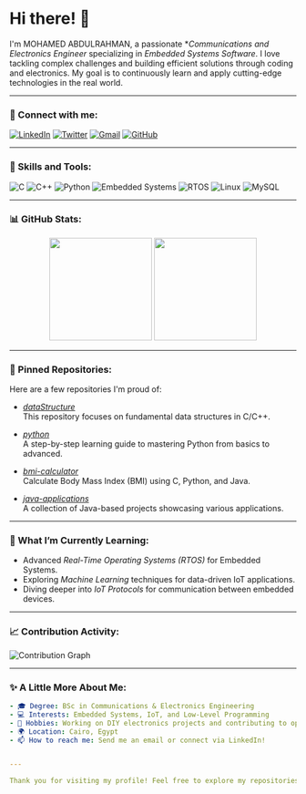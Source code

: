 
# Hi there! 👋

I'm MOHAMED ABDULRAHMAN, a passionate **Communications and Electronics Engineer* specializing in *Embedded Systems Software*. I love tackling complex challenges and building efficient solutions through coding and electronics. My goal is to continuously learn and apply cutting-edge technologies in the real world.

---

### 🔗 Connect with me:
[![LinkedIn](https://img.shields.io/badge/LinkedIn-%230077B5.svg?style=for-the-badge&logo=linkedin&logoColor=white)](https://www.linkedin.com/in/mohamed-abdulrahman-680b532a4/)
[![Twitter](https://img.shields.io/badge/Twitter-%231DA1F2.svg?style=for-the-badge&logo=Twitter&logoColor=white)](https://x.com/MOHAMED4897535)
[![Gmail](https://img.shields.io/badge/Gmail-D14836?style=for-the-badge&logo=gmail&logoColor=white)](mailto:mohamedabdo262002@gmail.com)
[![GitHub](https://img.shields.io/badge/GitHub-100000?style=for-the-badge&logo=github&logoColor=white)](https://github.com/mohamedabdo262002)

---

### 🚀 Skills and Tools:
![C](https://img.shields.io/badge/C-A8B9CC.svg?style=for-the-badge&logo=C&logoColor=white)
![C++](https://img.shields.io/badge/C++-00599C.svg?style=for-the-badge&logo=C%2B%2B&logoColor=white)
![Python](https://img.shields.io/badge/Python-3776AB.svg?style=for-the-badge&logo=python&logoColor=white)
![Embedded Systems](https://img.shields.io/badge/Embedded%20Systems-023430.svg?style=for-the-badge&logo=embedded&logoColor=white)
![RTOS](https://img.shields.io/badge/RTOS-007ACC?style=for-the-badge&logoColor=white)
![Linux](https://img.shields.io/badge/Linux-FCC624?style=for-the-badge&logo=linux&logoColor=black)
![MySQL](https://img.shields.io/badge/MySQL-4479A1.svg?style=for-the-badge&logo=mysql&logoColor=white)

---

### 📊 GitHub Stats:
<div align="center">
  <img height="180em" src="https://github-readme-stats.vercel.app/api?username=mohamedabdo262002&show_icons=true&theme=radical&hide_border=true&count_private=true" />
  <img height="180em" src="https://github-readme-stats.vercel.app/api/top-langs/?username=mohamedabdo262002&layout=compact&theme=radical&hide_border=true" />
</div>

---

### 📂 Pinned Repositories:
Here are a few repositories I'm proud of:

- [*dataStructure*](https://github.com/ahmedmohamed/dataStructure)  
  This repository focuses on fundamental data structures in C/C++.

- [*python*](https://github.com/ahmedmohamed/python)  
  A step-by-step learning guide to mastering Python from basics to advanced.

- [*bmi-calculator*](https://github.com/ahmedmohamed/bmi-calculator)  
  Calculate Body Mass Index (BMI) using C, Python, and Java.

- [*java-applications*](https://github.com/ahmedmohamed/java-applications)  
  A collection of Java-based projects showcasing various applications.

---

### 🌱 What I’m Currently Learning:
- Advanced *Real-Time Operating Systems (RTOS)* for Embedded Systems.
- Exploring *Machine Learning* techniques for data-driven IoT applications.
- Diving deeper into *IoT Protocols* for communication between embedded devices.

---

### 📈 Contribution Activity:
![Contribution Graph](https://activity-graph.herokuapp.com/graph?username=ahmedmohamed&theme=react-dark)

---

### ✨ A Little More About Me:
```yaml
- 🎓 Degree: BSc in Communications & Electronics Engineering
- 💻 Interests: Embedded Systems, IoT, and Low-Level Programming
- 🔧 Hobbies: Working on DIY electronics projects and contributing to open-source
- 🌍 Location: Cairo, Egypt
- 📫 How to reach me: Send me an email or connect via LinkedIn!


---

Thank you for visiting my profile! Feel free to explore my repositories and connect with me. Let's build something amazing together!
